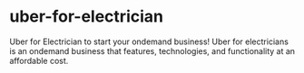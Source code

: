 # uber-for-electrician
Uber for Electrician to start your ondemand business! Uber for electricians is an ondemand business that features, technologies, and functionality at an affordable cost. 
